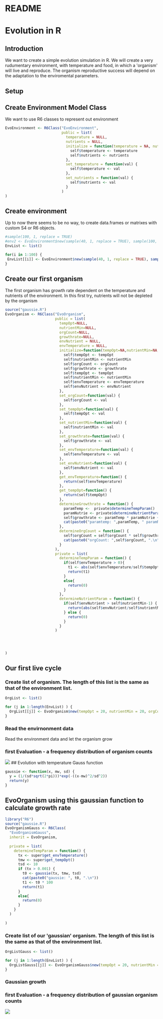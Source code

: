 README
================

Evolution in R
==============

Introduction
------------

We want to create a simple evolution simulation in R. We will create a very rudumentary environment, with temperature and food, in which a 'organism' will live and reproduce. The organism reproductive success will depend on the adaptation to the enviromental parameters.

Setup
-----

Create Environment Model Class
------------------------------

We want to use R6 classes to represent out environment

``` r
EvoEnvironment <- R6Class("EvoEnvironment",
                          public = list(
                            temperature = NULL,
                            nutrients = NULL,
                            initialize = function(temperature = NA, nutrients = NA) {
                              self$temperature <- temperature
                              self$nutrients <- nutrients
                            },
                            set_temperature = function(val) {
                              self$temperature <- val
                            },
                            set_nutrients = function(val) {
                              self$nutrients <- val
                            }
                          )
)
```

Create environment
------------------

Up to now there seems to be no way, to create data.frames or matrixes with custom S4 or R6 objects.

``` r
#sample(100, 1, replace = TRUE)
#env2 <- EvoEnvironment$new(sample(40, 1, replace = TRUE), sample(100, 1, replace = TRUE))
EnvList <- list()

for(i in 1:100) {
 EnvList[[i]] <- EvoEnvironment$new(sample(40, 1, replace = TRUE), sample(100, 1, replace = TRUE))
}
```

Create our first organism
-------------------------

The first organism has growth rate dependent on the temperature and nutrients of the environment. In this first try, nutrients will not be depleted by the organism

``` r
source("gaussie.R")
EvoOrganism <- R6Class("EvoOrganism",
                       public = list(
                         tempOpt=NULL,
                         nutrientMin=NULL,
                         orgCount=NULL,
                         growthrate=NULL,
                         envNutrient = NULL,
                         envTemperature = NULL,
                         initialize=function(tempOpt=NA,nutrientMin=NA,orgCount=NA,growthrate=NA, envTemperature=NA,envNutrient=NA){
                           self$tempOpt <- tempOpt
                           self$nutrientMin <- nutrientMin
                           self$orgCount <- orgCount
                           self$growthrate <- growthrate
                           self$tempOpt <- tempOpt
                           self$nutrientMin <- nutrientMin
                           self$envTemperature <- envTemperature
                           self$envNutrient <- envNutrient
                         },
                         set_orgCount=function(val) {
                           self$orgCount <- val
                         },
                         set_tempOpt=function(val) {
                           self$tempOpt <- val
                         },
                         set_nutrientMin=function(val) {
                           self$nutrientMin <- val
                         },
                         set_growthrate=function(val) {
                           self$growthrate <- val
                         },
                         set_envTemperature=function(val) {
                           self$envTemperature <- val
                         },
                         set_envNutrient=function(val) {
                           self$envNutrient <- val
                         },
                         get_envTemperature=function() {
                           return(self$envTemperature)
                         },
                         get_tempOpt=function() {
                           return(self$tempOpt) 
                         },
                         determineGrowthrate = function() {
                           paramTemp <-  private$determineTempParam()
                           paramNutrie <- private$determineNutrientParam()
                           self$growthrate <- paramTemp * paramNutrie + 1
                           cat(paste0("paramtemp: ",paramTemp, " paramNutrie: ",paramNutrie,".\n"))
                         },
                         determineOrgCount = function() {
                           self$orgCount = self$orgCount * self$growthrate
                           cat(paste0("orgCount: ",self$orgCount, ".\n"))
                         }
                       ),
                       private = list(
                         determineTempParam = function() {
                           if(self$envTemperature > 0){
                             t1 <- abs(self$envTemperature/self$tempOpt)
                             return(t1)
                           }
                           else{
                             return(0)
                           }
                         },
                         determineNutrientParam = function() {
                           if(self$envNutrient > self$nutrientMin-1) {
                             return(abs(self$envNutrient/self$nutrientMin))
                           } else {
                             return(0)
                           }
                         }
                       )
                       
                       
                       
                       
)
```

Our first live cycle
--------------------

### Create list of organism. The length of this list is the same as that of the environment list.

``` r
OrgList <- list()

for (j in 1:length(EnvList) ) {
  OrgList[[j]] <- EvoOrganism$new(tempOpt = 20, nutrientMin = 20, orgCount = 1)
}
```

### Read the envirnonment data

Read the environment data and let the organism grow

### first Evaluation - a frequency distribution of organism counts

![](README_files/figure-markdown_github/org_growth_graph-1.png) \#\# Evolution with temperature Gauss function

``` r
gaussie <- function(x, mw, sd) {
  y = (1/(sd*sqrt(2*pi)))*exp(-((x-mw)^2/sd^2))
  return(y)
}
```

EvoOrganism using this gaussian function to calculate growth rate
-----------------------------------------------------------------

``` r
library("R6")
source("gaussie.R")
EvoOrganismGauss <- R6Class(
  "EvoOrganismGauss",
  inherit = EvoOrganism,
  
  private = list(
    determineTempParam = function() {
      tx <- super$get_envTemperature()
      tmw <- super$get_tempOpt()
      tsd <- 10
      if (tx > 0.001) {
        t0 <- gaussie(tx, tmw, tsd)
        cat(paste0("gaussie: ", t0, ".\n"))
        t1 <- t0 * 100
        return(t1)
      }
      else{
        return(0)
      }
    }
  )
  
)
```

### Create list of our 'gaussian' organism. The length of this list is the same as that of the environment list.

``` r
OrgListGauss <- list()

for (j in 1:length(EnvList) ) {
  OrgListGauss[[j]] <- EvoOrganismGauss$new(tempOpt = 20, nutrientMin = 20, orgCount = 1)
}
```

### Gaussian growth

### first Evaluation - a frequency distribution of gaussian organism counts

![](README_files/figure-markdown_github/gaussian_org_growth_graph-1.png)
